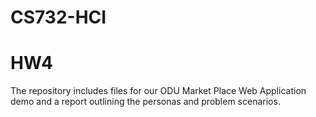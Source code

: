 # CS732-HCI

# HW4

The repository includes files for our ODU Market Place Web Application demo and a report outlining the personas and problem scenarios.
